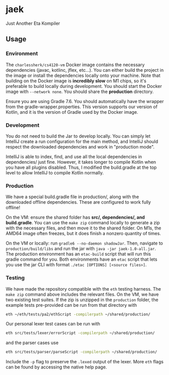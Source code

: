 # jaek
Just Another Eta Kompiler

## Usage

### Environment
The `charlessherk/cs4120-vm` Docker image contains the necessary dependencies (javac, kotlinc, jflex, etc...). You can either build the project in the image or install the dependencies locally onto your machine. Note that building on the Docker image is **incredibly slow** on M1 chips, so it's preferable to build locally during development. You should start the Docker image with `--network none`. You should share the **production** directory.

Ensure you are using Gradle 7.6. You should automatically have the wrapper from the gradle-wrapper.properties. This version supports our version of Kotlin, and it is the version of Gradle used by the Docker image.

### Development
You do not need to build the Jar to develop locally. You can simply let IntelliJ create a run configuration for the main method, and IntelliJ should respect the downloaded dependencies and work in "production mode".

IntelliJ is able to index, find, and use all the local dependencies in dependencies/ just fine. However, it takes longer to compile Kotlin when you have all plugins disabled. Thus, I modified the build.gradle at the top level to allow IntelliJ to compile Kotlin normally.

### Production
We have a special build.gradle file in production/, along with the downloaded offline dependencies. These are configured to work fully offline!

On the VM: ensure the shared folder has **src/, dependencies/, and build.gradle**.
You can use the `make zip` command locally to generate a zip with the necessary files, and then move it to the shared folder.
On M1s, the AMD64 image often freezes, but it does finish a nonzero quantity of times.

On the VM or locally: run `gradle6 --no-daemon shadowJar`.
Then, navigate to `production/build/libs` and run the jar with `java -jar jaek-1.0-all.jar`.
The production environment has an `etac-build` script that will run this gradle command for you.
Both environments have an `etac` script that lets you use the jar CLI with format `./etac [OPTIONS] [<source files>]`.

### Testing
We have made the repository compatible with the `eth` testing harness. The `make zip` command above includes the relevant files. On the VM, we have two existing test suites.
If the zip is unzipped in the `production` folder, the example tests pre-provided can be run from that directory with 
```bash
eth ~/eth/tests/pa2/ethScript -compilerpath ~/shared/production/
```
Our personal lexer test cases can be run with
```bash
eth src/tests/lexer/errorScript -compilerpath ~/shared/production/
```
and the parser cases use
```bash
eth src/tests/parser/parseScript -compilerpath ~/shared/production/
```
Include the `-p` flag to preserve the `.lexed` output of the lexer. 
More `eth` flags can be found by accessing the native help page.